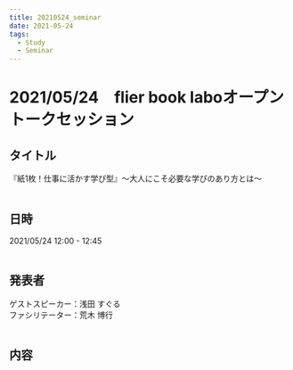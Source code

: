 ```yaml
---
title: 20210524_seminar
date: 2021-05-24
tags:
  - Study
  - Seminar
---
```

# 2021/05/24　flier book laboオープントークセッション
## タイトル
『紙1枚！仕事に活かす学び型』〜大人にこそ必要な学びのあり方とは～  
<br>

## 日時
2021/05/24 12:00 - 12:45  
<br>

## 発表者
ゲストスピーカー：浅田 すぐる  
ファシリテーター：荒木 博行  
<br>

## 内容
